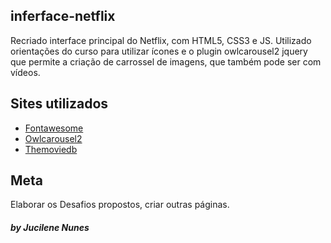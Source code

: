 ## inferface-netflix

Recriado interface principal do Netflix, com HTML5, CSS3 e JS. Utilizado orientações do curso para utilizar ícones e o plugin owlcarousel2 jquery que permite a criação de carrossel de imagens, que também pode ser com vídeos.


## Sites utilizados

- [Fontawesome](https://fontawesome.com/start)
- [Owlcarousel2](https://owlcarousel2.github.io/OwlCarousel2/)
- [Themoviedb](https://www.themoviedb.org/)


## Meta

Elaborar os Desafios propostos, criar outras páginas. 

##### by Jucilene Nunes
